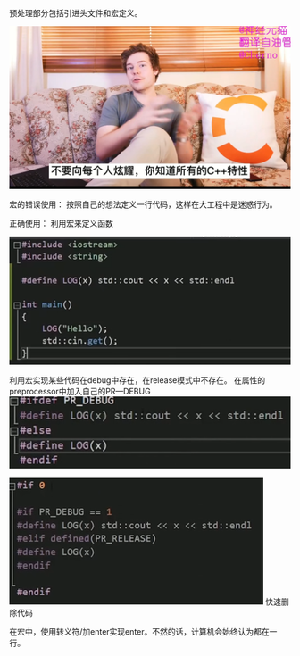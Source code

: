 预处理部分包括引进头文件和宏定义。

 
![](attachments/C++的宏_image_0.png)

宏的错误使用：
按照自己的想法定义一行代码，这样在大工程中是迷惑行为。

正确使用：
利用宏来定义函数

![](attachments/C++的宏_image_1.png)

利用宏实现某些代码在debug中存在，在release模式中不存在。
在属性的preprocessor中加入自己的PR—DEBUG
![](attachments/C++的宏_image_2.png)


![](attachments/C++的宏_image_3.png)
快速删除代码

在宏中，使用转义符/加enter实现enter。不然的话，计算机会始终认为都在一行。